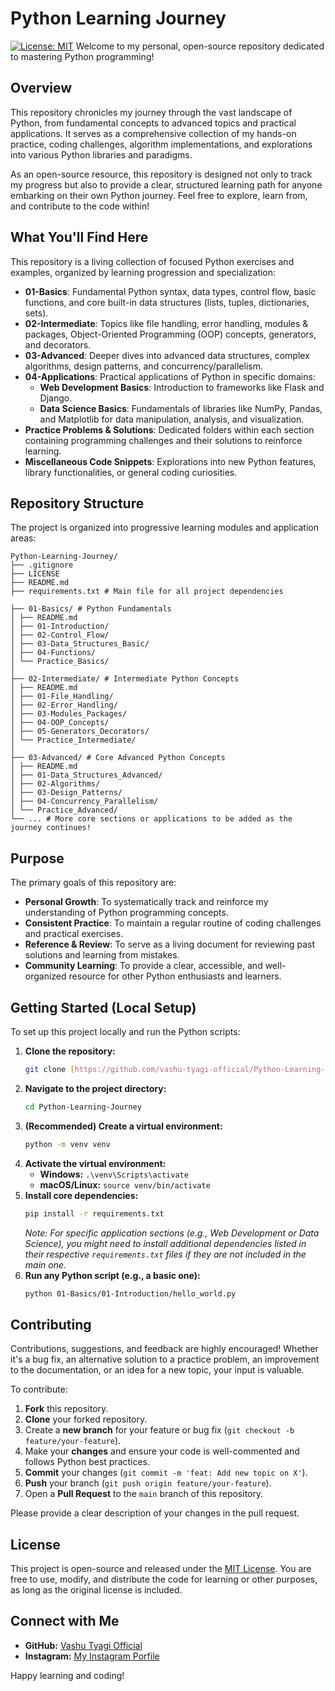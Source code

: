 # Python Learning Journey

[![License: MIT](https://img.shields.io/badge/License-MIT-yellow.svg)](LICENSE)
Welcome to my personal, open-source repository dedicated to mastering Python programming!

## Overview

This repository chronicles my journey through the vast landscape of Python, from fundamental concepts to advanced topics and practical applications. It serves as a comprehensive collection of my hands-on practice, coding challenges, algorithm implementations, and explorations into various Python libraries and paradigms.

As an open-source resource, this repository is designed not only to track my progress but also to provide a clear, structured learning path for anyone embarking on their own Python journey. Feel free to explore, learn from, and contribute to the code within!

## What You'll Find Here

This repository is a living collection of focused Python exercises and examples, organized by learning progression and specialization:

- **01-Basics**: Fundamental Python syntax, data types, control flow, basic functions, and core built-in data structures (lists, tuples, dictionaries, sets).
- **02-Intermediate**: Topics like file handling, error handling, modules & packages, Object-Oriented Programming (OOP) concepts, generators, and decorators.
- **03-Advanced**: Deeper dives into advanced data structures, complex algorithms, design patterns, and concurrency/parallelism.
- **04-Applications**: Practical applications of Python in specific domains:
  - **Web Development Basics**: Introduction to frameworks like Flask and Django.
  - **Data Science Basics**: Fundamentals of libraries like NumPy, Pandas, and Matplotlib for data manipulation, analysis, and visualization.
- **Practice Problems & Solutions**: Dedicated folders within each section containing programming challenges and their solutions to reinforce learning.
- **Miscellaneous Code Snippets**: Explorations into new Python features, library functionalities, or general coding curiosities.

## Repository Structure

The project is organized into progressive learning modules and application areas:

```
Python-Learning-Journey/
├── .gitignore
├── LICENSE
├── README.md
├── requirements.txt # Main file for all project dependencies

├── 01-Basics/ # Python Fundamentals
│ ├── README.md
│ ├── 01-Introduction/
│ ├── 02-Control_Flow/
│ ├── 03-Data_Structures_Basic/
│ ├── 04-Functions/
│ └── Practice_Basics/
│
├── 02-Intermediate/ # Intermediate Python Concepts
│ ├── README.md
│ ├── 01-File_Handling/
│ ├── 02-Error_Handling/
│ ├── 03-Modules_Packages/
│ ├── 04-OOP_Concepts/
│ ├── 05-Generators_Decorators/
│ └── Practice_Intermediate/
│
├── 03-Advanced/ # Core Advanced Python Concepts
│ ├── README.md
│ ├── 01-Data_Structures_Advanced/
│ ├── 02-Algorithms/
│ ├── 03-Design_Patterns/
│ ├── 04-Concurrency_Parallelism/
│ └── Practice_Advanced/
└── ... # More core sections or applications to be added as the journey continues!
```

## Purpose

The primary goals of this repository are:

- **Personal Growth**: To systematically track and reinforce my understanding of Python programming concepts.
- **Consistent Practice**: To maintain a regular routine of coding challenges and practical exercises.
- **Reference & Review**: To serve as a living document for reviewing past solutions and learning from mistakes.
- **Community Learning**: To provide a clear, accessible, and well-organized resource for other Python enthusiasts and learners.

## Getting Started (Local Setup)

To set up this project locally and run the Python scripts:

1.  **Clone the repository:**
    ```bash
    git clone [https://github.com/vashu-tyagi-official/Python-Learning-Journey.git](https://github.com/vashu-tyagi-official/Python-Learning-Journey.git)
    ```
2.  **Navigate to the project directory:**
    ```bash
    cd Python-Learning-Journey
    ```
3.  **(Recommended) Create a virtual environment:**
    ```bash
    python -m venv venv
    ```
4.  **Activate the virtual environment:**
    - **Windows:** `.\venv\Scripts\activate`
    - **macOS/Linux:** `source venv/bin/activate`
5.  **Install core dependencies:**
    ```bash
    pip install -r requirements.txt
    ```
    _Note: For specific application sections (e.g., Web Development or Data Science), you might need to install additional dependencies listed in their respective `requirements.txt` files if they are not included in the main one._
6.  **Run any Python script (e.g., a basic one):**
    ```bash
    python 01-Basics/01-Introduction/hello_world.py
    ```

## Contributing

Contributions, suggestions, and feedback are highly encouraged! Whether it's a bug fix, an alternative solution to a practice problem, an improvement to the documentation, or an idea for a new topic, your input is valuable.

To contribute:

1.  **Fork** this repository.
2.  **Clone** your forked repository.
3.  Create a **new branch** for your feature or bug fix (`git checkout -b feature/your-feature`).
4.  Make your **changes** and ensure your code is well-commented and follows Python best practices.
5.  **Commit** your changes (`git commit -m 'feat: Add new topic on X'`).
6.  **Push** your branch (`git push origin feature/your-feature`).
7.  Open a **Pull Request** to the `main` branch of this repository.

Please provide a clear description of your changes in the pull request.

## License

This project is open-source and released under the [MIT License](LICENSE). You are free to use, modify, and distribute the code for learning or other purposes, as long as the original license is included.

## Connect with Me

- **GitHub:** [Vashu Tyagi Official](https://github.com/vashu-tyagi-official)
- **Instagram:** [My Instagram Porfile](https://www.instagram.com/vashu_tyagi_official/)

Happy learning and coding!
